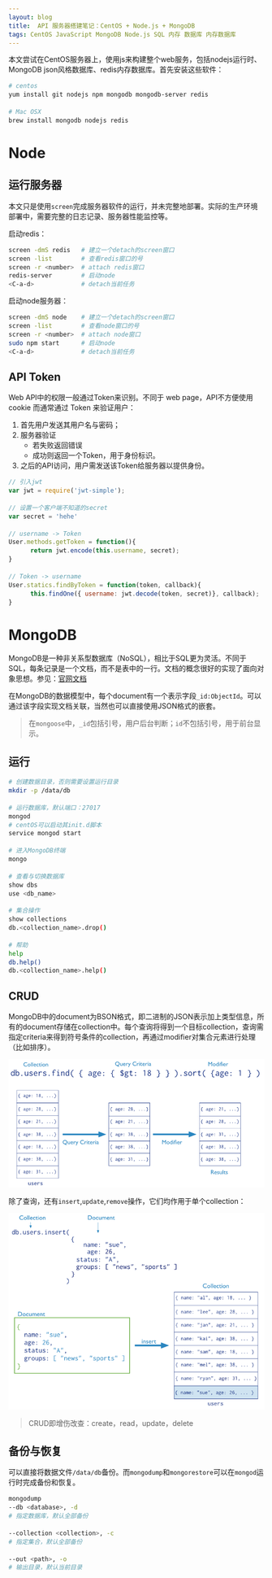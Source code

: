 ```yaml
---
layout: blog
title:  API 服务器搭建笔记：CentOS + Node.js + MongoDB
tags: CentOS JavaScript MongoDB Node.js SQL 内存 数据库 内存数据库
---
```


本文尝试在CentOS服务器上，使用js来构建整个web服务，包括nodejs运行时、MongoDB json风格数据库、redis内存数据库。首先安装这些软件：

```bash
# centos
yum install git nodejs npm mongodb mongodb-server redis

# Mac OSX
brew install mongodb nodejs redis
```

# Node

## 运行服务器

本文只是使用`screen`完成服务器软件的运行，并未完整地部署。实际的生产环境部署中，需要完整的日志记录、服务器性能监控等。

启动redis：

```bash
screen -dmS redis   # 建立一个detach的screen窗口
screen -list        # 查看redis窗口的号
screen -r <number>  # attach redis窗口
redis-server        # 启动node
<C-a-d>             # detach当前任务
```

启动node服务器：

```bash
screen -dmS node    # 建立一个detach的screen窗口
screen -list        # 查看node窗口的号
screen -r <number>  # attach node窗口
sudo npm start      # 启动node
<C-a-d>             # detach当前任务
```

## API Token

Web API中的权限一般通过Token来识别。不同于 web page，API不方便使用 cookie 而通常通过 Token 来验证用户：

1. 首先用户发送其用户名与密码；
2. 服务器验证
    * 若失败返回错误
    * 成功则返回一个Token，用于身份标识。
3. 之后的API访问，用户需发送该Token给服务器以提供身份。

```js
// 引入jwt
var jwt = require('jwt-simple');

// 设置一个客户端不知道的secret
var secret = 'hehe'

// username -> Token
User.methods.getToken = function(){
      return jwt.encode(this.username, secret);
}

// Token -> username
User.statics.findByToken = function(token, callback){
      this.findOne({ username: jwt.decode(token, secret)}, callback);
}
```

# MongoDB

MongoDB是一种非关系型数据库（NoSQL），相比于SQL更为灵活。不同于SQL，每条记录是一个文档，而不是表中的一行。文档的概念很好的实现了面向对象思想。参见：[官网文档](http://docs.mongodb.org/)

在MongoDB的数据模型中，每个document有一个表示字段`_id:ObjectId`。可以通过该字段实现文档关联，当然也可以直接使用JSON格式的嵌套。

> 在`mongoose`中，`_id`包括引号，用户后台判断；`id`不包括引号，用于前台显示。

## 运行

```bash
# 创建数据目录，否则需要设置运行目录
mkdir -p /data/db

# 运行数据库，默认端口：27017
mongod
# centOS可以启动其init.d脚本
service mongod start

# 进入MongoDB终端
mongo

# 查看与切换数据库
show dbs
use <db_name>

# 集合操作
show collections
db.<collection_name>.drop()

# 帮助
help
db.help()
db.<collection_name>.help()
```


## CRUD

MongoDB中的document为BSON格式，即二进制的JSON表示加上类型信息，所有的document存储在collection中。每个查询将得到一个目标collection，查询需指定criteria来得到符号条件的collection，再通过modifier对集合元素进行处理（比如排序）。

![@2x](/assets/img/blog/crud-query-stages.png)

除了查询，还有`insert`,`update`,`remove`操作，它们均作用于单个collection：

![@2x](/assets/img/blog/crud-insert-stages.png)

> CRUD即增伤改查：create，read，update，delete

## 备份与恢复

可以直接将数据文件`/data/db`备份。而`mongodump`和`mongorestore`可以在`mongod`运行时完成备份和恢复。

```bash
mongodump
--db <database>, -d
# 指定数据库，默认全部备份

--collection <collection>, -c
# 指定集合，默认全部备份

--out <path>, -o
# 输出目录，默认当前目录
```
